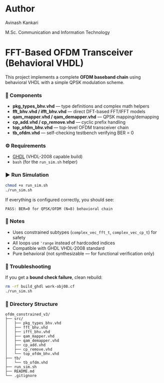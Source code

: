 # Author
Avinash Kankari

M.Sc. Communication and Information Technology

# FFT-Based OFDM Transceiver (Behavioral VHDL)

This project implements a complete **OFDM baseband chain** using behavioral VHDL with a simple QPSK modulation scheme.

### 🧩 Components
- **pkg_types_bhv.vhd** — type definitions and complex math helpers  
- **fft_bhv.vhd / ifft_bhv.vhd** — direct DFT-based FFT/IFFT models  
- **qam_mapper.vhd / qam_demapper.vhd** — QPSK mapping/demapping  
- **cp_add.vhd / cp_remove.vhd** — cyclic prefix handling  
- **top_ofdm_bhv.vhd** — top-level OFDM transceiver chain  
- **tb_ofdm.vhd** — self-checking testbench verifying BER = 0  

### ⚙️ Requirements
- [GHDL](https://github.com/ghdl/ghdl) (VHDL-2008 capable build)
- `bash` (for the `run_sim.sh` helper)

### ▶️ Run Simulation
```bash
chmod +x run_sim.sh
./run_sim.sh
```

If everything is configured correctly, you should see:
```
PASS: BER=0 for QPSK/OFDM (N=8) behavioral chain
```

### 🧪 Notes
- Uses constrained subtypes (`complex_vec_fft_t`, `complex_vec_cp_t`) for safety  
- All loops use `'range` instead of hardcoded indices  
- Compatible with GHDL VHDL-2008 standard  
- Pure behavioral (not synthesizable — for functional verification only)  

### 🧰 Troubleshooting
If you get a **bound check failure**, clean rebuild:
```bash
rm -rf build_ghdl work-obj08.cf
./run_sim.sh
```

### 📁 Directory Structure
```
ofdm_constrained_v3/
├── src/
│   ├── pkg_types_bhv.vhd
│   ├── fft_bhv.vhd
│   ├── ifft_bhv.vhd
│   ├── qam_mapper.vhd
│   ├── qam_demapper.vhd
│   ├── cp_add.vhd
│   ├── cp_remove.vhd
│   └── top_ofdm_bhv.vhd
├── tb/
│   └── tb_ofdm.vhd
├── run_sim.sh
├── README.md
└── .gitignore
```
